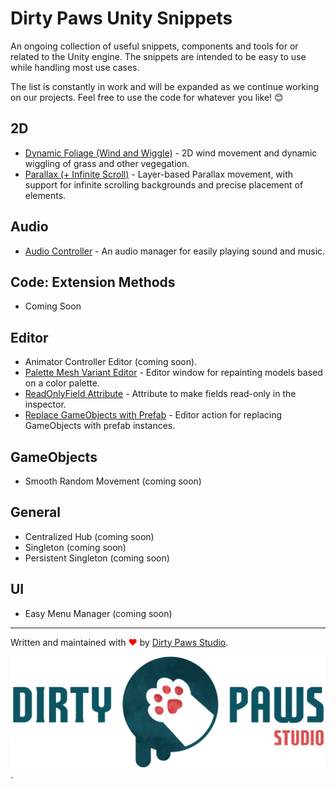 # Dirty Paws Unity Snippets
An ongoing collection of useful snippets, components and tools for or related to the Unity engine. The snippets are intended to be easy to use while handling most use cases. 

The list is constantly in work and will be expanded as we continue working on our projects. Feel free to use the code for whatever you like! 😊

## 2D
- [Dynamic Foliage (Wind and Wiggle)](./2D/Dynamic%20Foliage) - 2D wind movement and dynamic wiggling of grass and other vegegation.
- [Parallax (+ Infinite Scroll)](./2D/Parallax) - Layer-based Parallax movement, with support for infinite scrolling backgrounds and precise placement of elements.

## Audio

- [Audio Controller](./Audio/AudioController) - An audio manager for easily playing sound and music.

## Code: Extension Methods

- Coming Soon

## Editor
- Animator Controller Editor (coming soon).
- [Palette Mesh Variant Editor](./Editor/Palette%20Mesh%20Variant%20Editor) - Editor window for repainting models based on a color palette.
- [ReadOnlyField Attribute](./Editor/ReadOnlyFieldAttribute) - Attribute to make fields read-only in the inspector.
- [Replace GameObjects with Prefab](./Editor/Replace%20GameObjects%20with%20Prefab) - Editor action for replacing GameObjects with prefab instances.

## GameObjects

- Smooth Random Movement (coming soon)

## General

- Centralized Hub (coming soon)
- Singleton (coming soon)
- Persistent Singleton (coming soon)


## UI

- Easy Menu Manager (coming soon)


---

Written and maintained with <span style="color: red">❤</span> by [Dirty Paws Studio](https://dirtypaws.studio).

[<img width="512" src="./_RepoImages/Dirty%20Paws%20Studio-Full-2048.png">](https://dirtypaws.studio).